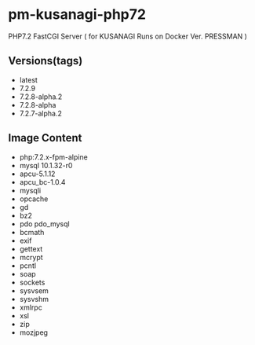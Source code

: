 # pm-kusanagi-php72
PHP7.2 FastCGI Server ( for KUSANAGI Runs on Docker Ver. PRESSMAN )

## Versions(tags)

- latest
- 7.2.9
- 7.2.8-alpha.2
- 7.2.8-alpha
- 7.2.7-alpha.2

## Image Content
- php:7.2.x-fpm-alpine
- mysql 10.1.32-r0
- apcu-5.1.12
- apcu_bc-1.0.4
- mysqli 
- opcache
- gd 
- bz2
- pdo pdo_mysql
- bcmath
- exif
- gettext
- mcrypt
- pcntl
- soap
- sockets
- sysvsem
- sysvshm
- xmlrpc
- xsl
- zip
- mozjpeg
